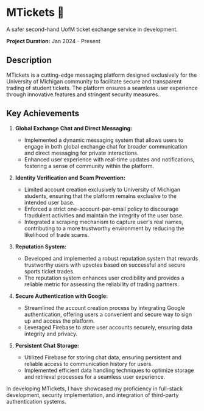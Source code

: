 # MTickets 🚀
A safer second-hand UofM ticket exchange service in development.

**Project Duration:** Jan 2024 - Present

## Description

MTickets is a cutting-edge messaging platform designed exclusively for the University of Michigan community to facilitate secure and transparent trading of student tickets. The platform ensures a seamless user experience through innovative features and stringent security measures.

## Key Achievements

1. **Global Exchange Chat and Direct Messaging:**
   - Implemented a dynamic messaging system that allows users to engage in both global exchange chat for broader communication and direct messaging for private interactions.
   - Enhanced user experience with real-time updates and notifications, fostering a sense of community within the platform.

2. **Identity Verification and Scam Prevention:**
   - Limited account creation exclusively to University of Michigan students, ensuring that the platform remains exclusive to the intended user base.
   - Enforced a strict one-account-per-email policy to discourage fraudulent activities and maintain the integrity of the user base.
   - Integrated a scraping mechanism to capture user's real names, contributing to a more trustworthy environment by reducing the likelihood of trade scams.

3. **Reputation System:**
   - Developed and implemented a robust reputation system that rewards trustworthy users with upvotes based on successful and secure sports ticket trades.
   - The reputation system enhances user credibility and provides a reliable metric for assessing the reliability of trading partners.

4. **Secure Authentication with Google:**
   - Streamlined the account creation process by integrating Google authentication, offering users a convenient and secure way to sign up and access the platform.
   - Leveraged Firebase to store user accounts securely, ensuring data integrity and privacy.

5. **Persistent Chat Storage:**
   - Utilized Firebase for storing chat data, ensuring persistent and reliable access to communication history for users.
   - Implemented efficient data handling techniques to optimize storage and retrieval processes for a seamless user experience.

In developing MTickets, I have showcased my proficiency in full-stack development, security implementation, and integration of third-party authentication systems.
